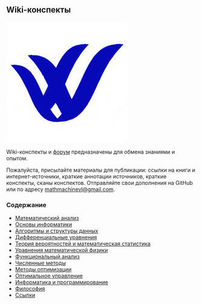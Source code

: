## Wiki-конспекты

![Логотип](/images/logo.jpg)

Wiki-конспекты и [форум](https://groups.google.com/forum/#!forum/mathdvfu) предназначены для обмена знаниями и опытом.

Пожалуйста, присылайте материалы для публикации: ссылки на книги и интернет-источники, краткие аннотации источников, краткие конспекты, сканы конспектов. Отправляйте свои дополнения на GitHub или по адресу mathmachinevl@gmail.com.

### Содержание

- [Математический анализ](mathan.md)
- [Основы информатики](informatics.md)
- [Алгоритмы и структуры данных](algorithms.md)
- [Дифференциальные уравнения](diffeq.md)
- [Теория вероятностей и математическая статистика](tvims.md)
- [Уравнения математической физики](mathphys.md)
- [Функциональный анализ](funcan.md)
- [Численные методы](numer.md)
- [Методы оптимизации](optimization.md)
- [Оптимальное управление](optcontrol.md)
- [Информатика и программирование](programming.md)
- [Философия](http://ph-dvfu.github.io)
- [Ссылки](links.md)
